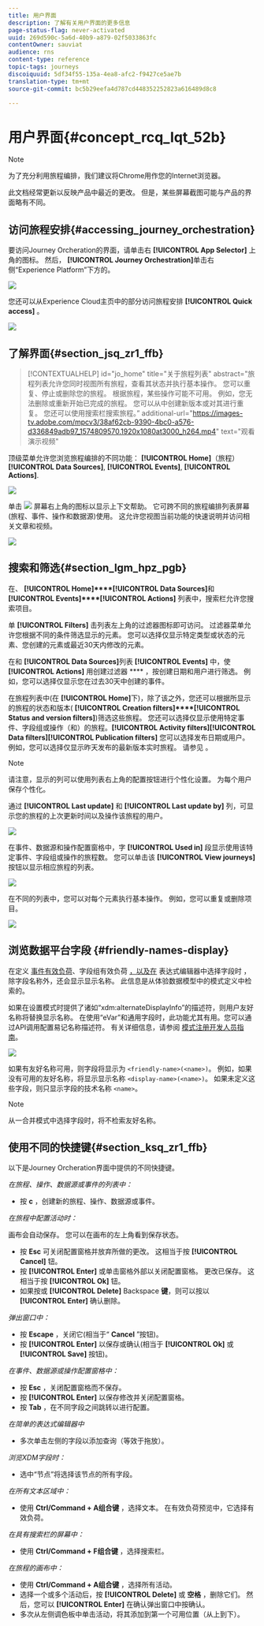 ```yaml
---
title: 用户界面
description: 了解有关用户界面的更多信息
page-status-flag: never-activated
uuid: 269d590c-5a6d-40b9-a879-02f5033863fc
contentOwner: sauviat
audience: rns
content-type: reference
topic-tags: journeys
discoiquuid: 5df34f55-135a-4ea8-afc2-f9427ce5ae7b
translation-type: tm+mt
source-git-commit: bc5b29eefa4d787cd448352252823a616489d8c8

---
```



# 用户界面{#concept_rcq_lqt_52b}

>[!NOTE]
>
>为了充分利用旅程编排，我们建议将Chrome用作您的Internet浏览器。
>
>此文档经常更新以反映产品中最近的更改。 但是，某些屏幕截图可能与产品的界面略有不同。

## 访问旅程安排{#accessing_journey_orchestration}

要访问Journey Orcheration的界面，请单击右 **[!UICONTROL App Selector]** 上角的图标。 然后， **[!UICONTROL Journey Orchestration]**&#x200B;单击右侧“Experience Platform”下方的。

![](../assets/journey1.png)

您还可以从Experience Cloud主页中的部分访问旅程安排 **[!UICONTROL Quick access]** 。

![](../assets/journey1bis.png)

## 了解界面{#section_jsq_zr1_ffb}

>[!CONTEXTUALHELP]
>id=&quot;jo_home&quot;
>title=&quot;关于旅程列表&quot;
>abstract=&quot;旅程列表允许您同时视图所有旅程，查看其状态并执行基本操作。 您可以重复、停止或删除您的旅程。 根据旅程，某些操作可能不可用。 例如，您无法删除或重新开始已完成的旅程。 您可以从中创建新版本或对其进行重复。 您还可以使用搜索栏搜索旅程。”
>additional-url=&quot;https://images-tv.adobe.com/mpcv3/38af62cb-9390-4bc0-a576-d336849adb97_1574809570.1920x1080at3000_h264.mp4&quot; text=&quot;观看演示视频&quot;

顶级菜单允许您浏览旅程编排的不同功能： **[!UICONTROL Home]**（旅程）**[!UICONTROL Data Sources]**, **[!UICONTROL Events]**, **[!UICONTROL Actions]**.

![](../assets/journey2.png)

单击 ![](../assets/icon-context.png) 屏幕右上角的图标以显示上下文帮助。 它可跨不同的旅程编排列表屏幕(旅程、事件、操作和数据源)使用。 这允许您视图当前功能的快速说明并访问相关文章和视频。

![](../assets/journey2bis.png)

## 搜索和筛选{#section_lgm_hpz_pgb}

在、 **[!UICONTROL Home]****[!UICONTROL Data Sources]**&#x200B;和 **[!UICONTROL Events]****[!UICONTROL Actions]** 列表中，搜索栏允许您搜索项目。

单 **[!UICONTROL Filters]** 击列表左上角的过滤器图标即可访问。 过滤器菜单允许您根据不同的条件筛选显示的元素。 您可以选择仅显示特定类型或状态的元素、您创建的元素或最近30天内修改的元素。

在和 **[!UICONTROL Data Sources]**&#x200B;列表 **[!UICONTROL Events]** 中，使 **[!UICONTROL Actions]** 用创建过滤器 **** ，按创建日期和用户进行筛选。 例如，您可以选择仅显示您在过去30天中创建的事件。

在旅程列表中(在 **[!UICONTROL Home]**&#x200B;下)，除了该之外，您还可以根据所显示的旅程的状态和版本( **[!UICONTROL Creation filters]****[!UICONTROL Status and version filters]**)筛选这些旅程。 您还可以选择仅显示使用特定事件、字段组或操作（和）的旅程。**[!UICONTROL Activity filters]****[!UICONTROL Data filters]****[!UICONTROL Publication filters]** 您可以选择发布日期或用户。 例如，您可以选择仅显示昨天发布的最新版本实时旅程。 请参见 [](../building-journeys/using-the-journey-designer.md)。

>[!NOTE]
>
>请注意，显示的列可以使用列表右上角的配置按钮进行个性化设置。 为每个用户保存个性化。

通过 **[!UICONTROL Last update]** 和 **[!UICONTROL Last update by]** 列，可显示您的旅程的上次更新时间以及操作该旅程的用户。

![](../assets/journey74.png)

在事件、数据源和操作配置窗格中，字 **[!UICONTROL Used in]** 段显示使用该特定事件、字段组或操作的旅程数。 您可以单击该 **[!UICONTROL View journeys]** 按钮以显示相应旅程的列表。

![](../assets/journey3bis.png)

在不同的列表中，您可以对每个元素执行基本操作。 例如，您可以重复或删除项目。

![](../assets/journey4.png)

## 浏览数据平台字段 {#friendly-names-display}

在定义 [事件有效负荷](../event/defining-the-payload-fields.md)、字段组有效负荷 [，以及在](../datasource/field-groups.md) 表达式编辑器中选择字段时 [](../expression/expressionadvanced.md)，除字段名称外，还会显示显示名称。 此信息是从体验数据模型中的模式定义中检索的。

如果在设置模式时提供了诸如“xdm:alternateDisplayInfo”的描述符，则用户友好名称将替换显示名称。 在使用“eVar”和通用字段时，此功能尤其有用。您可以通过API调用配置易记名称描述符。 有关详细信息，请参阅 [模式注册开发人员指南](https://www.adobe.io/apis/experienceplatform/home/xdm/xdmservices.html#!api-specification/markdown/narrative/technical_overview/schema_registry/schema_registry_developer_guide.md)。

![](../assets/xdm-from-descriptors.png)

如果有友好名称可用，则字段将显示为 `<friendly-name>(<name>)`。 例如，如果没有可用的友好名称，将显示显示名称 `<display-name>(<name>)`。 如果未定义这些字段，则只显示字段的技术名称 `<name>`。

>[!NOTE]
>
>从一合并模式中选择字段时，将不检索友好名称。

## 使用不同的快捷键{#section_ksq_zr1_ffb}

以下是Journey Orcheration界面中提供的不同快捷键。

_在旅程、操作、数据源或事件的列表中：_

* 按 **c** ，创建新的旅程、操作、数据源或事件。

_在旅程中配置活动时：_

画布会自动保存。 您可以在画布的左上角看到保存状态。

* 按 **Esc** 可关闭配置窗格并放弃所做的更改。 这相当于按 **[!UICONTROL Cancel]** 钮。
* 按 **[!UICONTROL Enter]** 或单击窗格外部以关闭配置窗格。 更改已保存。 这相当于按 **[!UICONTROL Ok]** 钮。
* 如果按或 **[!UICONTROL Delete]** Backspace **键**，则可以按以 **[!UICONTROL Enter]** 确认删除。

_弹出窗口中：_

* 按 **Escape** ，关闭它(相当于“ **Cancel** ”按钮)。
* 按 **[!UICONTROL Enter]** 以保存或确认(相当于 **[!UICONTROL Ok]** 或 **[!UICONTROL Save]** 按钮)。

_在事件、数据源或操作配置窗格中：_

* 按 **Esc** ，关闭配置窗格而不保存。
* 按 **[!UICONTROL Enter]** 以保存修改并关闭配置窗格。
* 按 **Tab** ，在不同字段之间跳转以进行配置。

_在简单的表达式编辑器中_

* 多次单击左侧的字段以添加查询（等效于拖放）。

_浏览XDM字段时：_

* 选中“节点”将选择该节点的所有字段。

_在所有文本区域中：_

* 使用 **Ctrl/Command + A组合键** ，选择文本。 在有效负荷预览中，它选择有效负荷。

_在具有搜索栏的屏幕中：_

* 使用 **Ctrl/Command + F组合键** ，选择搜索栏。

_在旅程的画布中：_

* 使用 **Ctrl/Command + A组合键** ，选择所有活动。
* 选择一个或多个活动后，按 **[!UICONTROL Delete]** 或 **空格** ，删除它们。 然后，您可以 **[!UICONTROL Enter]** 在确认弹出窗口中按确认。
* 多次从左侧调色板中单击活动，将其添加到第一个可用位置（从上到下）。

